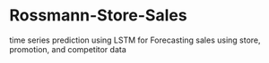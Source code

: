 # Rossmann-Store-Sales
time series prediction using LSTM for Forecasting sales using store, promotion, and competitor data
